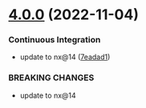 # [4.0.0](https://github.com/nontangent/ng-atomic/compare/v3.6.1...v4.0.0) (2022-11-04)


### Continuous Integration

* update to nx@14 ([7eadad1](https://github.com/nontangent/ng-atomic/commit/7eadad11a3810a93a339987d3fd2050a9b13e8a4))


### BREAKING CHANGES

* update to nx@14

